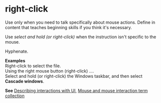 # right-click

Use only when you need to talk specifically about mouse actions. Define in content that teaches beginning skills 
if you think it's necessary.

Use *select and hold (or right-click)* when the instruction isn't specific to the mouse.

Hyphenate.

**Examples**  
Right-click to select the file.  
Using the right mouse button (right-click) ….   
Select and hold (or right-click) the Windows taskbar, and then select **Cascade windows**.  

**See** [Describing interactions with UI](~/procedures-instructions/describing-interactions-with-ui.md), [Mouse and mouse interaction term collection](~/a-z-word-list-term-collections/term-collections/mouse-mouse-interaction-terms.md)
